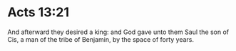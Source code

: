 # Acts 13:21

And afterward they desired a king: and God gave unto them Saul the son of Cis, a man of the tribe of Benjamin, by the space of forty years.